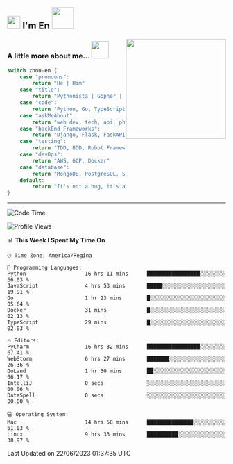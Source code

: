 <h2><img src="https://emojis.slackmojis.com/emojis/images/1531849430/4246/blob-sunglasses.gif?1531849430" width="30"/> I'm En <img src="https://media.giphy.com/media/12oufCB0MyZ1Go/giphy.gif" width="50"></h2>

<img align='right' src="https://media.giphy.com/media/GP1TJJSV4Ys1r64q2A/giphy.gif" width="230">
<!-- <img align='right' src="https://media.giphy.com/media/M9gbBd9nbDrOTu1Mqx/giphy.gif" width="230"> -->


### A little more about me... <img src="https://media.giphy.com/media/jjcvCCXrM3iCY/giphy.gif" width="40">  
<!--
```javascript
const zhou-en = {
    pronouns: "He" | "Him",
    title: "Pythonista" | "Gopher" | "Rustacean",
    code: ["Python", "Go", "Rust", "TypeScript"],
    askMeAbout: ["web dev", "tech", "app dev", "photography"],
    technologies: {
        backEnd: {
            python: ["Django", "Flask", "FaskAPI"],
            go: []
        },
        scraping: ["selenium", "scrapy", "spider"],
        testing: ["Robot Framework"],
        devOps: ["AWS", "Docker", "GCP", "Nginx"],
        databases: ["mongo", "postgresql", "sqlite"],
        misc: ["Firebase", "Heroku"]
    },
    architecture: ["Event Driven Architecture", "Microservices"],
    currentFocus: ["Temporal", "Rust"],
    funFact: "It's not a bug, it's a feature!"
};
```
  -->

```go
switch zhou-en {
    case "pronouns":
        return "He | Him"
    case "title":
        return "Pythonista | Gopher | Rustacean"
    case "code":
        return "Python, Go, TypeScript, Rust"
    case "askMeAbout":
        return "web dev, tech, api, photography, basketball"
    case "backEnd Frameworks":
        return "Django, Flask, FaskAPI, Temporal"
    case "testing":
        return "TDD, BDD, Robot Framework, pytest"
    case "devOps":
        return "AWS, GCP, Docker"
    case "database":
        return "MongoDB, PostgreSQL, Sqlit"
    default:
        return "It's not a bug, it's a feature!"
}
```




---
<!--START_SECTION:waka-->
![Code Time](http://img.shields.io/badge/Code%20Time-754%20hrs%2027%20mins-blue)

![Profile Views](http://img.shields.io/badge/Profile%20Views-51-blue)

📊 **This Week I Spent My Time On** 

```text
🕑︎ Time Zone: America/Regina

💬 Programming Languages: 
Python                   16 hrs 11 mins      █████████████████░░░░░░░░   66.03 % 
JavaScript               4 hrs 53 mins       █████░░░░░░░░░░░░░░░░░░░░   19.91 % 
Go                       1 hr 23 mins        █░░░░░░░░░░░░░░░░░░░░░░░░   05.64 % 
Docker                   31 mins             █░░░░░░░░░░░░░░░░░░░░░░░░   02.13 % 
TypeScript               29 mins             █░░░░░░░░░░░░░░░░░░░░░░░░   02.03 % 

🔥 Editors: 
PyCharm                  16 hrs 32 mins      █████████████████░░░░░░░░   67.41 % 
WebStorm                 6 hrs 27 mins       ███████░░░░░░░░░░░░░░░░░░   26.36 % 
GoLand                   1 hr 30 mins        ██░░░░░░░░░░░░░░░░░░░░░░░   06.17 % 
IntelliJ                 0 secs              ░░░░░░░░░░░░░░░░░░░░░░░░░   00.06 % 
DataSpell                0 secs              ░░░░░░░░░░░░░░░░░░░░░░░░░   00.00 % 

💻 Operating System: 
Mac                      14 hrs 58 mins      ███████████████░░░░░░░░░░   61.03 % 
Linux                    9 hrs 33 mins       ██████████░░░░░░░░░░░░░░░   38.97 % 
```


 Last Updated on 22/06/2023 01:37:35 UTC
<!--END_SECTION:waka-->
